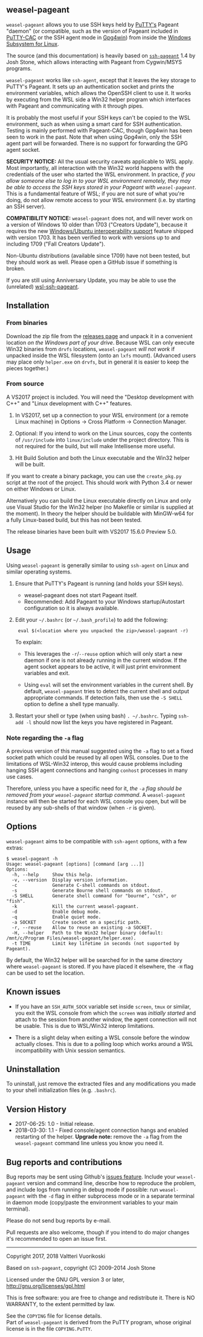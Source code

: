 ﻿weasel-pageant
--------------

`weasel-pageant` allows you to use SSH keys held by [PuTTY's](https://www.chiark.greenend.org.uk/~sgtatham/putty/)
Pageant "daemon" (or compatible, such as the version of Pageant included in 
[PuTTY-CAC](https://github.com/NoMoreFood/putty-cac) or the SSH agent mode in
[Gpg4win](https://www.gpg4win.org/)) from inside the
[Windows Subsystem for Linux](https://msdn.microsoft.com/en-us/commandline/wsl/about).

The source (and this documentation) is heavily based on
[`ssh-pageant`](https://github.com/cuviper/ssh-pageant) 1.4 by Josh Stone, which allows
interacting with Pageant from Cygwin/MSYS programs.

`weasel-pageant` works like `ssh-agent`, except that it leaves the key storage to
PuTTY's Pageant.  It sets up an authentication socket and prints the environment
variables, which allows the OpenSSH client to use it. It works by executing from the
WSL side a Win32 helper program which interfaces with Pageant and communicating with
it through pipes.

It is probably the most useful if your SSH keys can't be copied to the WSL environment,
such as when using a smart card for SSH authentication. Testing is mainly performed
with Pageant-CAC, though Gpg4win has been seen to work in the past. Note that when
using Gpg4win, only the SSH agent part will be forwarded. There is no support for
forwarding the GPG agent socket.

**SECURITY NOTICE:** All the usual security caveats applicable to WSL apply.
Most importantly, all interaction with the Win32 world happens with the credentials of
the user who started the WSL environment. In practice, *if you allow someone else to
log in to your WSL environment remotely, they may be able to access the SSH keys stored in
your Pageant with `weasel-pageant`.* This is a fundamental feature of WSL; if you
are not sure of what you're doing, do not allow remote access to your WSL environment
(i.e. by starting an SSH server).

**COMPATIBILITY NOTICE:** `weasel-pageant` does not, and will never work on
a version of Windows 10 older than 1703 ("Creators Update"), because
it requires the new [Windows/Ubuntu interoperability support](https://blogs.msdn.microsoft.com/wsl/2016/10/19/windows-and-ubuntu-interoperability/)
feature shipped with version 1703. It has been verified to work with versions
up to and including 1709 ("Fall Creators Update").

Non-Ubuntu distributions (available since 1709) have not been tested, but
they should work as well. Please open a GitHub issue if something is broken.

If you are still using Anniversary Update, you may be able to use the (unrelated)
[wsl-ssh-pageant](https://github.com/benpye/wsl-ssh-pageant).

## Installation

### From binaries

Download the zip file from the [releases page](https://github.com/vuori/weasel-pageant/releases)
and unpack it in a convenient location *on the Windows part of your drive*.
Because WSL can only execute Win32 binaries from `drvfs` locations, `weasel-pageant`
*will not work* if unpacked inside the WSL filesystem (onto an `lxfs` mount).
(Advanced users may place only `helper.exe` on `drvfs`, but in general it is easier
to keep the pieces together.)

### From source

A VS2017 project is included. You will need the "Desktop development with C++" and
"Linux development with C++" features.

1. In VS2017, set up a connection to your WSL environment (or a remote Linux machine)
   in Options → Cross Platform → Connection Manager.

2. Optional: If you intend to work on the Linux sources, copy the contents of
   `/usr/include` into `linux/include` under the project directory.
   This is not required for the build, but will make Intellisense more useful.

3. Hit Build Solution and both the Linux executable and the Win32 helper will be built.

If you want to create a binary package, you can use the `create_pkg.py` script
at the root of the project. This should work with Python 3.4 or newer on either
Windows or Linux.

Alternatively you can build the Linux executable directly on Linux and only use
Visual Studio for the Win32 helper (no Makefile or similar is supplied at the moment).
In theory the helper should be buildable with MinGW-w64 for a fully Linux-based
build, but this has not been tested.

The release binaries have been built with VS2017 15.6.0 Preview 5.0.

## Usage

Using `weasel-pageant` is generally similar to using `ssh-agent` on Linux and
similar operating systems. 

1. Ensure that PuTTY's Pageant is running (and holds your SSH keys).
    * weasel-pageant does not start Pageant itself.
    * Recommended: Add Pageant to your Windows startup/Autostart configuration
      so it is always available.

2. Edit your `~/.bashrc` (or `~/.bash_profile`) to add the following:

        eval $(<location where you unpacked the zip>/weasel-pageant -r)

    To explain:

    * This leverages the `-r`/`--reuse` option which will only start a new daemon if
      one is not already running in the current window. If the agent socket appears to
      be active, it will just print environment variables and exit.

    * Using `eval` will set the environment variables in the current shell.
      By default, `weasel-pageant` tries to detect the current shell and output
      appropriate commands. If detection fails, then use the `-S SHELL` option
      to define a shell type manually.

3. Restart your shell or type (when using bash) `. ~/.bashrc`. Typing `ssh-add -l`
   should now list the keys you have registered in Pageant.

### Note regarding the `-a` flag

A previous version of this manual suggested using the `-a` flag to set a fixed
socket path which could be reused by all open WSL consoles. Due to the limitations of
WSL-Win32 interop, this would cause problems including hanging SSH agent connections
and hanging `conhost` processes in many use cases.

Therefore, unless you have a specific need for it, *the `-a` flag should be removed
from your `weasel-pageant` startup command*. A `weasel-pageant` instance will then
be started for each WSL console you open, but will be reused by any sub-shells
of that window (when `-r` is given).

## Options

`weasel-pageant` aims to be compatible with `ssh-agent` options, with a few extras:

    $ weasel-pageant -h
    Usage: weasel-pageant [options] [command [arg ...]]
    Options:
      -h, --help     Show this help.
      -v, --version  Display version information.
      -c             Generate C-shell commands on stdout.
      -s             Generate Bourne shell commands on stdout.
      -S SHELL       Generate shell command for "bourne", "csh", or "fish".
      -k             Kill the current weasel-pageant.
      -d             Enable debug mode.
      -q             Enable quiet mode.
      -a SOCKET      Create socket on a specific path.
      -r, --reuse    Allow to reuse an existing -a SOCKET.
      -H, --helper   Path to the Win32 helper binary (default: /mnt/c/Program Files/weasel-pageant/helper.exe).
      -t TIME        Limit key lifetime in seconds (not supported by Pageant).

By default, the Win32 helper will be searched for in the same directory where `weasel-pageant`
is stored. If you have placed it elsewhere, the `-H` flag can be used to set the location.

## Known issues

* If you have an `SSH_AUTH_SOCK` variable set inside `screen`, `tmux` or similar,
  you exit the WSL console from which the `screen` was *initially started* and attach
  to the session from another window, the agent connection will not be usable. This is
  due to WSL/Win32 interop limitations.

* There is a slight delay when exiting a WSL console before the window actually closes.
  This is due to a polling loop which works around a WSL incompatibility with Unix session
  semantics.

## Uninstallation

To uninstall, just remove the extracted files and any modifications you made
to your shell initialization files (e.g. `.bashrc`).

## Version History

* 2017-06-25: 1.0 - Initial release.
* 2018-03-30: 1.1 - Fixed console/agent connection hangs and enabled restarting of the helper.
  **Upgrade note:** remove the `-a` flag from the `weasel-pageant` command line unless you
  know you need it.

## Bug reports and contributions

Bug reports may be sent using Github's [issues feature](https://github.com/vuori/weasel-pageant/issues).
Include your `weasel-pageant` version and command line, describe how to reproduce the problem,
and include logs from running in debug mode if possible: run `weasel-pageant` with the `-d` flag
in either subprocess mode or in a separate terminal in daemon mode (copy/paste the environment
variables to your main terminal).

Please do not send bug reports by e-mail.

Pull requests are also welcome, though if you intend to do major changes it's recommended to open an
issue first.



------------------------------------------------------------------------------
Copyright 2017, 2018  Valtteri Vuorikoski

Based on `ssh-pageant`, copyright (C) 2009-2014  Josh Stone  

Licensed under the GNU GPL version 3 or later, http://gnu.org/licenses/gpl.html

This is free software: you are free to change and redistribute it.
There is NO WARRANTY, to the extent permitted by law.

See the `COPYING` file for license details.  
Part of `weasel-pageant` is derived from the PuTTY program, whose original license is
in the file `COPYING.PuTTY`.
